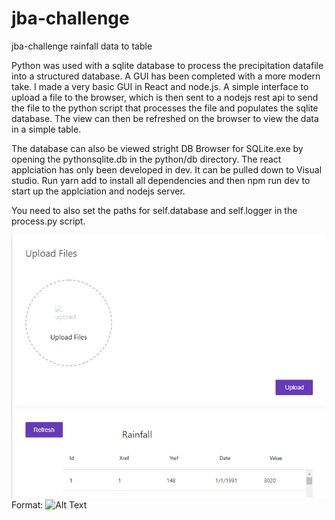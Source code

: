 # jba-challenge
jba-challenge rainfall data to table

Python was used with a sqlite database to process the precipitation datafile into a structured database. A GUI has been completed with a more modern take. I made a very basic GUI in React and node.js. A simple interface to upload a file to the browser, which is then sent to a nodejs rest api to send the file to the python script that processes the file and populates the sqlite database. The view can then be refreshed on the browser to view the data in a simple table.

The database can also be viewed stright DB Browser for SQLite.exe by opening the pythonsqlite.db in the python/db directory.
The react applciation has only been developed in dev. It can be pulled down to Visual studio. Run yarn add to install all dependencies and then npm run dev to start up the applciation and nodejs server. 

You need to also set the paths for self.database and self.logger in the process.py script.

![GitHub Logo](/images/GUI.PNG)
Format: ![Alt Text](url)
